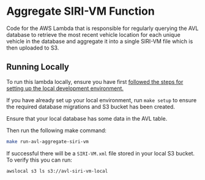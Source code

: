 # Aggregate SIRI-VM Function

Code for the AWS Lambda that is responsible for regularly querying the AVL database to retrieve the most recent vehicle 
location for each unique vehicle in the database and aggregate it into a single SIRI-VM file which is then uploaded to 
S3.

## Running Locally

To run this lambda locally, ensure you have first [followed the steps for setting up the local development environment.](../../../README.md)

If you have already set up your local environment, run `make setup` to ensure the required database migrations and S3 bucket has been created.

Ensure that your local database has some data in the AVL table.

Then run the following make command:

```bash
make run-avl-aggregate-siri-vm
```
If successful there will be a `SIRI-VM.xml` file stored in your local S3 bucket. To verify this you can run:
```bash
awslocal s3 ls s3://avl-siri-vm-local
```

